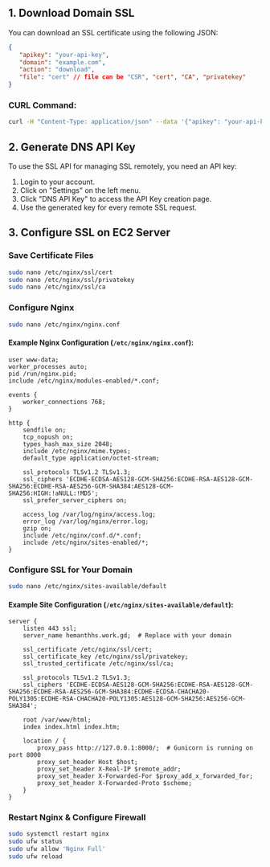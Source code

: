 
## 1. Download Domain SSL
You can download an SSL certificate using the following JSON:

```json
{
   "apikey": "your-api-key",
   "domain": "example.com",
   "action": "download",
   "file": "cert" // file can be "CSR", "cert", "CA", "privatekey"
}
```

### CURL Command:
```sh
curl -H "Content-Type: application/json" --data '{"apikey": "your-api-key", "domain": "hemanthhs.work.gd", "action": "download", "file": "cert"}' https://api.dnsexit.com/dns/lse.jsp
```

## 2. Generate DNS API Key
To use the SSL API for managing SSL remotely, you need an API key:

1. Login to your account.
2. Click on "Settings" on the left menu.
3. Click "DNS API Key" to access the API Key creation page.
4. Use the generated key for every remote SSL request.

## 3. Configure SSL on EC2 Server

### Save Certificate Files
```sh
sudo nano /etc/nginx/ssl/cert
sudo nano /etc/nginx/ssl/privatekey
sudo nano /etc/nginx/ssl/ca
```

### Configure Nginx
```sh
sudo nano /etc/nginx/nginx.conf
```

#### Example Nginx Configuration (`/etc/nginx/nginx.conf`):
```nginx
user www-data;
worker_processes auto;
pid /run/nginx.pid;
include /etc/nginx/modules-enabled/*.conf;

events {
    worker_connections 768;
}

http {
    sendfile on;
    tcp_nopush on;
    types_hash_max_size 2048;
    include /etc/nginx/mime.types;
    default_type application/octet-stream;

    ssl_protocols TLSv1.2 TLSv1.3;
    ssl_ciphers 'ECDHE-ECDSA-AES128-GCM-SHA256:ECDHE-RSA-AES128-GCM-SHA256:ECDHE-RSA-AES256-GCM-SHA384:AES128-GCM-SHA256:HIGH:!aNULL:!MD5';
    ssl_prefer_server_ciphers on;

    access_log /var/log/nginx/access.log;
    error_log /var/log/nginx/error.log;
    gzip on;
    include /etc/nginx/conf.d/*.conf;
    include /etc/nginx/sites-enabled/*;
}
```

### Configure SSL for Your Domain
```sh
sudo nano /etc/nginx/sites-available/default
```

#### Example Site Configuration (`/etc/nginx/sites-available/default`):
```nginx
server {
    listen 443 ssl;
    server_name hemanthhs.work.gd;  # Replace with your domain

    ssl_certificate /etc/nginx/ssl/cert;
    ssl_certificate_key /etc/nginx/ssl/privatekey;
    ssl_trusted_certificate /etc/nginx/ssl/ca;

    ssl_protocols TLSv1.2 TLSv1.3;
    ssl_ciphers 'ECDHE-ECDSA-AES128-GCM-SHA256:ECDHE-RSA-AES128-GCM-SHA256:ECDHE-RSA-AES256-GCM-SHA384:ECDHE-ECDSA-CHACHA20-POLY1305:ECDHE-RSA-CHACHA20-POLY1305:AES128-GCM-SHA256:AES256-GCM-SHA384';

    root /var/www/html;
    index index.html index.htm;

    location / {
        proxy_pass http://127.0.0.1:8000/;  # Gunicorn is running on port 8000
        proxy_set_header Host $host;
        proxy_set_header X-Real-IP $remote_addr;
        proxy_set_header X-Forwarded-For $proxy_add_x_forwarded_for;
        proxy_set_header X-Forwarded-Proto $scheme;
    }
}
```

### Restart Nginx & Configure Firewall
```sh
sudo systemctl restart nginx
sudo ufw status
sudo ufw allow 'Nginx Full'
sudo ufw reload
```


